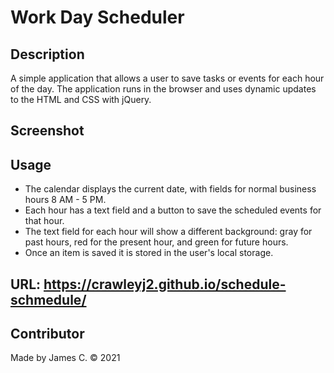 # Work Day Scheduler

## Description 

A simple application that allows a user to save tasks or events for each hour of the day. The application runs in the browser and uses dynamic updates to the HTML and CSS with jQuery.

## Screenshot



## Usage

- The calendar displays the current date, with fields for normal business hours 8 AM - 5 PM.
- Each hour has a text field and a button to save the scheduled events for that hour.
- The text field for each hour will show a different background: gray for past hours, red for the present hour, and green for future hours.
- Once an item is saved it is stored in the user's local storage.

## URL: https://crawleyj2.github.io/schedule-schmedule/

## Contributor

Made by James C. &copy; 2021
